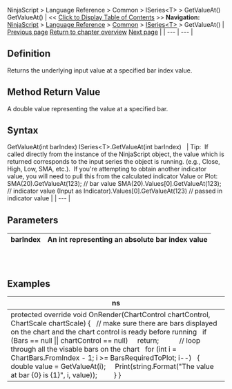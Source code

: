 ﻿
NinjaScript \> Language Reference \> Common \> ISeries\<T\> \> GetValueAt()
GetValueAt()
| \<\< [Click to Display Table of Contents](getvalueat.md) \>\> **Navigation:**     [NinjaScript](ninjascript.md) \> [Language Reference](language_reference_wip.md) \> [Common](common.md) \> [ISeries\<T\>](iseriest.md) \> GetValueAt() | [Previous page](iseries_count.md) [Return to chapter overview](iseriest.md) [Next page](isvaliddatapoint.md) |
| --- | --- |
## Definition
Returns the underlying input value at a specified bar index value.
 
## Method Return Value
A double value representing the value at a specified bar.
 
## Syntax
GetValueAt(int barIndex)
ISeries\<T\>.GetValueAt(int barIndex)
 
| Tip:  If called directly from the instance of the NinjaScript object, the value which is returned corresponds to the input series the object is running. (e.g., Close, High, Low, SMA, etc.).  If you're attempting to obtain another indicator value, you will need to pull this from the calculated indicator Value or Plot:   SMA(20).GetValueAt(123); // bar value SMA(20).Values\[0].GetValueAt(123); // indicator value (Input as Indicator).Values\[0].GetValueAt(123) // passed in indicator value |
| --- |

## Parameters
| barIndex | An int representing an absolute bar index value |
| --- | --- |

## 
 
## Examples
| ns |
| --- |
| protected override void OnRender(ChartControl chartControl, ChartScale chartScale) {    // make sure there are bars displayed on the chart and the chart control is ready before running    if (Bars \=\= null \|\| chartControl \=\= null)      return;            // loop through all the visable bars on the chart    for (int i \= ChartBars.FromIndex \- 1; i \>\= BarsRequiredToPlot; i\-\-)    {      double value \= GetValueAt(i);      Print(string.Format("The value at bar {0} is {1}", i, value));          } } |
